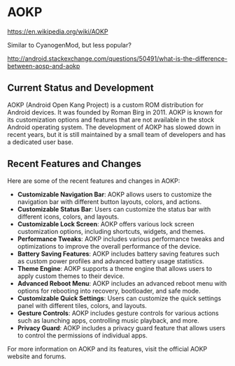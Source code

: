 # AOKP

<https://en.wikipedia.org/wiki/AOKP>

Similar to CyanogenMod, but less popular?

<http://android.stackexchange.com/questions/50491/what-is-the-difference-between-aosp-and-aokp>

## Current Status and Development

AOKP (Android Open Kang Project) is a custom ROM distribution for Android devices. It was founded by Roman Birg in 2011. AOKP is known for its customization options and features that are not available in the stock Android operating system. The development of AOKP has slowed down in recent years, but it is still maintained by a small team of developers and has a dedicated user base.

## Recent Features and Changes

Here are some of the recent features and changes in AOKP:

- **Customizable Navigation Bar**: AOKP allows users to customize the navigation bar with different button layouts, colors, and actions.
- **Customizable Status Bar**: Users can customize the status bar with different icons, colors, and layouts.
- **Customizable Lock Screen**: AOKP offers various lock screen customization options, including shortcuts, widgets, and themes.
- **Performance Tweaks**: AOKP includes various performance tweaks and optimizations to improve the overall performance of the device.
- **Battery Saving Features**: AOKP includes battery saving features such as custom power profiles and advanced battery usage statistics.
- **Theme Engine**: AOKP supports a theme engine that allows users to apply custom themes to their device.
- **Advanced Reboot Menu**: AOKP includes an advanced reboot menu with options for rebooting into recovery, bootloader, and safe mode.
- **Customizable Quick Settings**: Users can customize the quick settings panel with different tiles, colors, and layouts.
- **Gesture Controls**: AOKP includes gesture controls for various actions such as launching apps, controlling music playback, and more.
- **Privacy Guard**: AOKP includes a privacy guard feature that allows users to control the permissions of individual apps.

For more information on AOKP and its features, visit the official AOKP website and forums.
